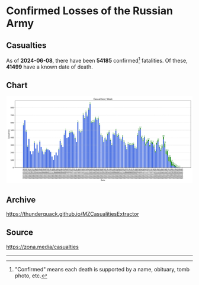 
# Confirmed Losses of the Russian Army

## Casualties

As of **2024-06-08**, there have been **54185** confirmed[^1] fatalities.
Of these, **41499** have a known date of death.

## Chart

![7-Day Intervals Bar Chart](./docs/7days.svg)

## Archive

https://thunderquack.github.io/MZCasualitiesExtractor

## Source

https://zona.media/casualties

---

[^1]: "Confirmed" means each death is supported by a name, obituary, tomb photo, etc.
